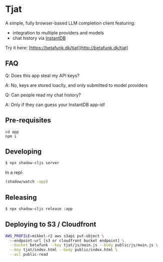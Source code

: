 # Tjat

A simple, fully browser-based LLM completion client featuring:
- integration to multiple providers and models
- chat history via [InstantDB](https://instantdb.com) 

Try it here: [https://betafunk.dk/tjat](http://betafunk.dk/tjat)

## FAQ
Q: Does this app steal my API keys?

A: No, keys are stored loaclly, and only submitted to model providers

Q: Can people read my chat history?

A: Only if they can guess your InstantDB app-id!

## Pre-requisites

```
cd app
npm i
```

## Developing

```bash
$ npx shadow-cljs server
```

In a repl:

```clojure
(shadow/watch :app)
```


## Releasing

```bash 
$ npx shadow-cljs release :app 
```

## Deploying to S3 / Cloudfront
```bash
AWS_PROFILE=mikkel-r2 aws s3api put-object \ 
  --endpoint-url [s3 or cloudfront bucket endpoint] \
  --bucket betafunk --key tjat/js/main.js --body public/js/main.js \
  --key tjat/index.html --body public/index.html \
  --acl public-read
  ```
